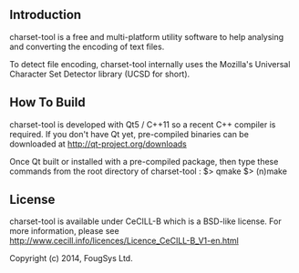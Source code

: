 Introduction
------------

charset-tool is a free and multi-platform utility software to help analysing and converting the
encoding of text files.

To detect file encoding, charset-tool internally uses the Mozilla's Universal Character Set Detector
library (UCSD for short).

How To Build
------------

charset-tool is developed with Qt5 / C++11 so a recent C++ compiler is required.
If you don't have Qt yet, pre-compiled binaries can be downloaded at http://qt-project.org/downloads

Once Qt built or installed with a pre-compiled package, then type these commands from the root
directory of charset-tool :
    $> qmake
    $> (n)make

License
-------
charset-tool is available under CeCILL-B which is a BSD-like license. For more information, please
see http://www.cecill.info/licences/Licence_CeCILL-B_V1-en.html

Copyright (c) 2014, FougSys Ltd.
